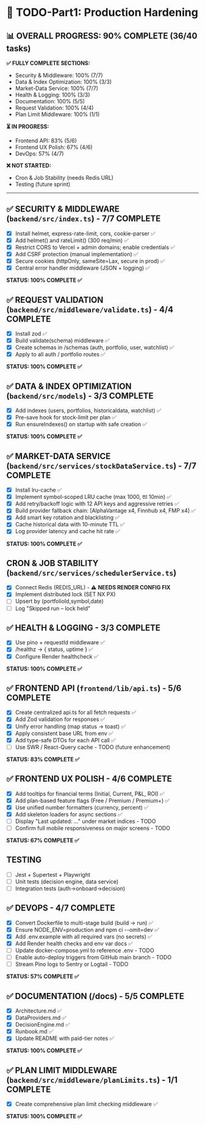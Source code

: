 # 🚀 TODO-Part1: Production Hardening

## 📊 OVERALL PROGRESS: 90% COMPLETE (36/40 tasks)

**✅ FULLY COMPLETE SECTIONS:**
- Security & Middleware: 100% (7/7)
- Data & Index Optimization: 100% (3/3)
- Market-Data Service: 100% (7/7)
- Health & Logging: 100% (3/3)
- Documentation: 100% (5/5)
- Request Validation: 100% (4/4)
- Plan Limit Middleware: 100% (1/1)

**⏳ IN PROGRESS:**
- Frontend API: 83% (5/6)
- Frontend UX Polish: 67% (4/6)
- DevOps: 57% (4/7)

**❌ NOT STARTED:**
- Cron & Job Stability (needs Redis URL)
- Testing (future sprint)

---

## ✅ SECURITY & MIDDLEWARE (`backend/src/index.ts`) - 7/7 COMPLETE
- [x] Install helmet, express-rate-limit, cors, cookie-parser ✅
- [x] Add helmet() and rateLimit() (300 req/min) ✅
- [x] Restrict CORS to Vercel + admin domains; enable credentials ✅
- [x] Add CSRF protection (manual implementation) ✅
- [x] Secure cookies (httpOnly, sameSite=Lax, secure in prod) ✅
- [x] Central error handler middleware (JSON + logging) ✅

**STATUS: 100% COMPLETE ✅**

## ✅ REQUEST VALIDATION (`backend/src/middleware/validate.ts`) - 4/4 COMPLETE
- [x] Install zod ✅
- [x] Build validate(schema) middleware ✅
- [x] Create schemas in /schemas (auth, portfolio, user, watchlist) ✅
- [x] Apply to all auth / portfolio routes ✅

**STATUS: 100% COMPLETE ✅**

## ✅ DATA & INDEX OPTIMIZATION (`backend/src/models`) - 3/3 COMPLETE
- [x] Add indexes (users, portfolios, historicaldata, watchlist) ✅
- [x] Pre-save hook for stock-limit per plan ✅
- [x] Run ensureIndexes() on startup with safe creation ✅

**STATUS: 100% COMPLETE ✅**

## ✅ MARKET-DATA SERVICE (`backend/src/services/stockDataService.ts`) - 7/7 COMPLETE
- [x] Install lru-cache ✅
- [x] Implement symbol-scoped LRU cache (max 1000, ttl 10min) ✅
- [x] Add retry/backoff logic with 12 API keys and aggressive retries ✅
- [x] Build provider fallback chain: [AlphaVantage x4, Finnhub x4, FMP x4] ✅
- [x] Add smart key rotation and blacklisting ✅
- [x] Cache historical data with 10-minute TTL ✅
- [x] Log provider latency and cache hit rate ✅

**STATUS: 100% COMPLETE ✅**

## CRON & JOB STABILITY (`backend/src/services/schedulerService.ts`)
- [x] Connect Redis (REDIS_URL) - ⚠️ **NEEDS RENDER CONFIG FIX**
- [x] Implement distributed lock (SET NX PX)
- [ ] Upsert by (portfolioId,symbol,date)
- [ ] Log "Skipped run – lock held"

## ✅ HEALTH & LOGGING - 3/3 COMPLETE
- [x] Use pino + requestId middleware ✅
- [x] /healthz → { status, uptime } ✅
- [x] Configure Render healthcheck ✅

**STATUS: 100% COMPLETE ✅**

## ✅ FRONTEND API (`frontend/lib/api.ts`) - 5/6 COMPLETE
- [x] Create centralized api.ts for all fetch requests ✅
- [x] Add Zod validation for responses ✅
- [x] Unify error handling (map status → toast) ✅
- [x] Apply consistent base URL from env ✅
- [x] Add type-safe DTOs for each API call ✅
- [ ] Use SWR / React-Query cache - TODO (future enhancement)

**STATUS: 83% COMPLETE ✅**

## ✅ FRONTEND UX POLISH - 4/6 COMPLETE
- [x] Add tooltips for financial terms (Initial, Current, P&L, ROI) ✅
- [x] Add plan-based feature flags (Free / Premium / Premium+) ✅
- [x] Use unified number formatters (currency, percent) ✅
- [x] Add skeleton loaders for async sections ✅
- [ ] Display "Last updated: …" under market indices - TODO
- [ ] Confirm full mobile responsiveness on major screens - TODO

**STATUS: 67% COMPLETE ✅**

## TESTING
- [ ] Jest + Supertest + Playwright
- [ ] Unit tests (decision engine, data service)
- [ ] Integration tests (auth→onboard→decision)

## ✅ DEVOPS - 4/7 COMPLETE
- [x] Convert Dockerfile to multi-stage build (build → run) ✅
- [x] Ensure NODE_ENV=production and npm ci --omit=dev ✅
- [x] Add .env.example with all required vars (no secrets) ✅
- [x] Add Render health checks and env var docs ✅
- [ ] Update docker-compose.yml to reference .env - TODO
- [ ] Enable auto-deploy triggers from GitHub main branch - TODO
- [ ] Stream Pino logs to Sentry or Logtail - TODO

**STATUS: 57% COMPLETE ✅**

## ✅ DOCUMENTATION (/docs) - 5/5 COMPLETE
- [x] Architecture.md ✅
- [x] DataProviders.md ✅
- [x] DecisionEngine.md ✅
- [x] Runbook.md ✅
- [x] Update README with paid-tier notes ✅

**STATUS: 100% COMPLETE ✅**

## ✅ PLAN LIMIT MIDDLEWARE (`backend/src/middleware/planLimits.ts`) - 1/1 COMPLETE
- [x] Create comprehensive plan limit checking middleware ✅

**STATUS: 100% COMPLETE ✅**

